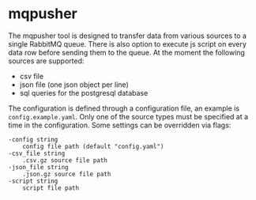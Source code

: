 # mqpusher
The mqpusher tool is designed to transfer data from various sources to a single RabbitMQ queue. 
There is also option to execute js script on every data row before sending them to the queue. At the moment the following sources are supported:
- csv file
- json file (one json object per line)
- sql queries for the postgresql database

The configuration is defined through a configuration file, an example is `config.example.yaml`.
Only one of the source types must be specified at a time in the configuration.
Some settings can be overridden via flags:
```
-config string
    config file path (default "config.yaml")
-csv_file string
    .csv.gz source file path
-json_file string
    .json.gz source file path
-script string
    script file path
```

